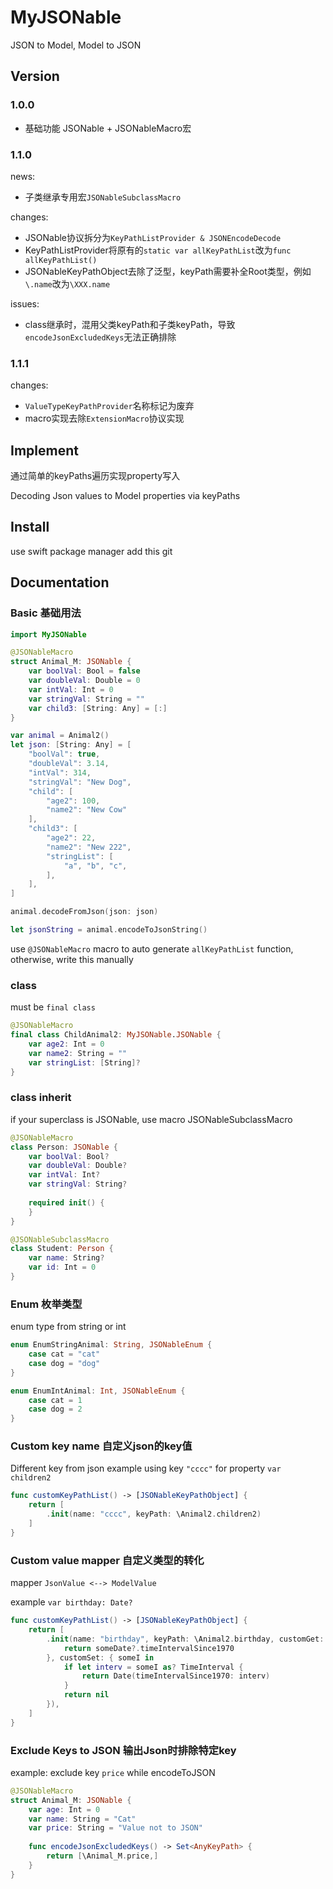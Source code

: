 # MyJSONable

JSON to Model, Model to JSON

## Version

### 1.0.0

- 基础功能 JSONable + JSONableMacro宏

### 1.1.0

news: 

- 子类继承专用宏`JSONableSubclassMacro`

changes:

- JSONable协议拆分为`KeyPathListProvider & JSONEncodeDecode`
- KeyPathListProvider将原有的`static var allKeyPathList`改为`func allKeyPathList()`
- JSONableKeyPathObject去除了泛型，keyPath需要补全Root类型，例如`\.name`改为`\XXX.name`

issues:

- class继承时，混用父类keyPath和子类keyPath，导致`encodeJsonExcludedKeys`无法正确排除

### 1.1.1

changes:

- `ValueTypeKeyPathProvider`名称标记为废弃
- macro实现去除`ExtensionMacro`协议实现

## Implement

通过简单的keyPaths遍历实现property写入

Decoding Json values to Model properties via keyPaths

## Install

use swift package manager add this git

## Documentation

### Basic 基础用法

```swift
import MyJSONable

@JSONableMacro
struct Animal_M: JSONable {
    var boolVal: Bool = false
    var doubleVal: Double = 0
    var intVal: Int = 0
    var stringVal: String = ""
    var child3: [String: Any] = [:]
}

var animal = Animal2()
let json: [String: Any] = [
    "boolVal": true,
    "doubleVal": 3.14,
    "intVal": 314,
    "stringVal": "New Dog",
    "child": [
        "age2": 100,
        "name2": "New Cow"
    ],
    "child3": [
        "age2": 22,
        "name2": "New 222",
        "stringList": [
            "a", "b", "c",
        ],
    ],
]

animal.decodeFromJson(json: json)

let jsonString = animal.encodeToJsonString()
```

use `@JSONableMacro` macro to auto generate `allKeyPathList` function, otherwise, write this manually

### class 

must be `final class`

```swift
@JSONableMacro
final class ChildAnimal2: MyJSONable.JSONable {
    var age2: Int = 0
    var name2: String = ""
    var stringList: [String]?
}
```

### class inherit

if your superclass is JSONable, use macro JSONableSubclassMacro

```swift
@JSONableMacro
class Person: JSONable {
    var boolVal: Bool?
    var doubleVal: Double?
    var intVal: Int?
    var stringVal: String?
    
    required init() {
    }
}

@JSONableSubclassMacro
class Student: Person {
    var name: String?
    var id: Int = 0
}
```

### Enum 枚举类型

enum type from string or int

```swift
enum EnumStringAnimal: String, JSONableEnum {
    case cat = "cat"
    case dog = "dog"
}

enum EnumIntAnimal: Int, JSONableEnum {
    case cat = 1
    case dog = 2
}
```

### Custom key name 自定义json的key值

Different key from json
example using key `"cccc"` for property `var children2`

```swift
func customKeyPathList() -> [JSONableKeyPathObject] { 
    return [
        .init(name: "cccc", keyPath: \Animal2.children2)
    ]
}
```

### Custom value mapper 自定义类型的转化

mapper `JsonValue <--> ModelValue`

example `var birthday: Date?`

```swift
func customKeyPathList() -> [JSONableKeyPathObject] { 
    return [
        .init(name: "birthday", keyPath: \Animal2.birthday, customGet: { someDate in
            return someDate?.timeIntervalSince1970
        }, customSet: { someI in
            if let interv = someI as? TimeInterval {
                return Date(timeIntervalSince1970: interv)
            }
            return nil
        }),
    ]
}
```

### Exclude Keys to JSON 输出Json时排除特定key

example: exclude key `price` while encodeToJSON
```swift
@JSONableMacro
struct Animal_M: JSONable {
    var age: Int = 0
    var name: String = "Cat"
    var price: String = "Value not to JSON"
    
    func encodeJsonExcludedKeys() -> Set<AnyKeyPath> {
        return [\Animal_M.price,]
    }
}
```
